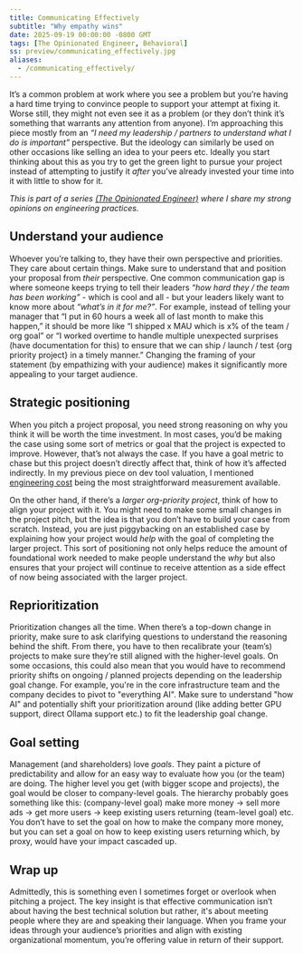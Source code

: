 ```yaml
---
title: Communicating Effectively
subtitle: "Why empathy wins"
date: 2025-09-19 00:00:00 -0800 GMT
tags: [The Opinionated Engineer, Behavioral]
ss: preview/communicating_effectively.jpg
aliases:
  - /communicating_effectively/
---
```


It’s a common problem at work where you see a problem but you’re having a hard time trying to convince people to support your attempt at fixing it. Worse still, they might not even see it as a problem (or they don’t think it’s something that warrants any attention from anyone). I’m approaching this piece mostly from an _“I need my leadership / partners to understand what I do is important”_ perspective. But the ideology can similarly be used on other occasions like selling an idea to your peers etc. Ideally you start thinking about this as you try to get the green light to pursue your project instead of attempting to justify it _after_ you’ve already invested your time into it with little to show for it.

_This is part of a series [(The Opinionated Engineer)](/blog/2025-05-04-the-opinionated-engineer/) where I share my strong opinions on engineering practices._

## Understand your audience

Whoever you’re talking to, they have their own perspective and priorities. They care about certain things. Make sure to understand that and position your proposal from _their_ perspective. One common communication gap is where someone keeps trying to tell their leaders _“how hard they / the team has been working”_ - which is cool and all - but your leaders likely want to know more about _“what’s in it for me?”_. For example, instead of telling your manager that “I put in 60 hours a week all of last month to make this happen,” it should be more like “I shipped x MAU which is x% of the team / org goal” or “I worked overtime to handle multiple unexpected surprises (have documentation for this) to ensure that we can ship / launch / test {org priority project} in a timely manner.” Changing the framing of your statement (by empathizing with your audience) makes it significantly more appealing to your target audience.

## Strategic positioning

When you pitch a project proposal, you need strong reasoning on why you think it will be worth the time investment. In most cases, you’d be making the case using some sort of metrics or goal that the project is expected to improve. However, that’s not always the case. If you have a goal metric to chase but this project doesn’t directly affect that, think of how it’s affected indirectly. In my previous piece on dev tool valuation, I mentioned [engineering cost](/blog/2025-07-18-understanding-value-of-dev-tools/#cost-of-engineers) being the most straightforward measurement available.

On the other hand, if there’s a _larger org-priority project_, think of how to align your project with it. You might need to make some small changes in the project pitch, but the idea is that you don’t have to build your case from scratch. Instead, you are just piggybacking on an established case by explaining how your project would _help_ with the goal of completing the larger project. This sort of positioning not only helps reduce the amount of foundational work needed to make people understand the _why_ but also ensures that your project will continue to receive attention as a side effect of now being associated with the larger project.

## Reprioritization

Prioritization changes all the time. When there’s a top-down change in priority, make sure to ask clarifying questions to understand the reasoning behind the shift. From there, you have to then recalibrate your (team’s) projects to make sure they’re still aligned with the higher-level goals. On some occasions, this could also mean that you would have to recommend priority shifts on ongoing / planned projects depending on the leadership goal change. For example, you're in the core infrastructure team and the company decides to pivot to "everything AI". Make sure to understand "how AI" and potentially shift your prioritization around (like adding better GPU support, direct Ollama support etc.) to fit the leadership goal change.

## Goal setting

Management (and shareholders) love _goals_. They paint a picture of predictability and allow for an easy way to evaluate how you (or the team) are doing. The higher level you get (with bigger scope and projects), the goal would be closer to company-level goals. The hierarchy probably goes something like this: (company-level goal) make more money -> sell more ads -> get more users -> keep existing users returning (team-level goal) etc. You don’t have to set the goal on how to make the company more money, but you can set a goal on how to keep existing users returning which, by proxy, would have your impact cascaded up.

## Wrap up

Admittedly, this is something even I sometimes forget or overlook when pitching a project. The key insight is that effective communication isn’t about having the best technical solution but rather, it's about meeting people where they are and speaking their language. When you frame your ideas through your audience’s priorities and align with existing organizational momentum, you’re offering value in return of their support.